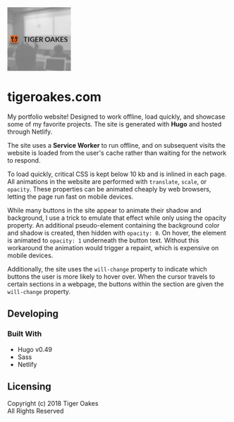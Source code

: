 <img src="content/logo.png" width="144" height="144">

# tigeroakes.com

My portfolio website! Designed to work offline, load quickly, and showcase some of my favorite projects. The site is generated with **Hugo** and hosted through Netlify.

The site uses a **Service Worker** to run offline, and on subsequent visits the website is loaded from the user's cache rather than waiting for the network to respond.

To load quickly, critical CSS is kept below 10 kb and is inlined in each page. All animations in the website are performed with `translate`, `scale`, or `opacity`. These properties can be animated cheaply by web browsers, letting the page run fast on mobile devices.

While many buttons in the site appear to animate their shadow and background, I use a trick to emulate that effect while only using the opacity property. An additional pseudo-element containing the background color and shadow is created, then hidden with `opacity: 0`. On hover, the element is animated to `opacity: 1` underneath the button text. Without this workaround the animation would trigger a repaint, which is expensive on mobile devices.

Additionally, the site uses the `will-change` property to indicate which buttons the user is more likely to hover over. When the cursor travels to certain sections in a webpage, the buttons within the section are given the `will-change` property.

## Developing

### Built With

- Hugo v0.49
- Sass
- Netlify

## Licensing

Copyright (c) 2018 Tiger Oakes \
All Rights Reserved
